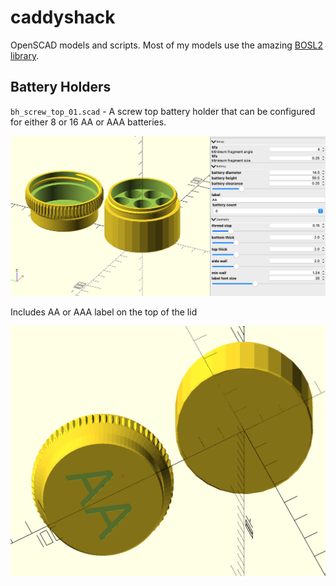 # caddyshack

OpenSCAD models and scripts. Most of my models use the amazing [BOSL2 library](https://github.com/BelfrySCAD/BOSL2).

## Battery Holders

`bh_screw_top_01.scad` - A screw top battery holder that can be configured for either 8 or 16 AA or AAA batteries.

![AA x 8 Battery Holder](images/AAx8.png)

Includes AA or AAA label on the top of the lid

![AA x 8 Battery Holder Label](images/AAx8-bottom.png)
